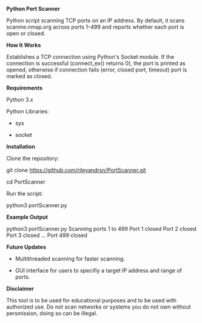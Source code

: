 **Python Port Scanner**

Python script scanning TCP ports on an IP address. By default, it scans scanme.nmap.org across ports 1–499 and reports whether each port is open or closed. 

**How It Works**

Establishes a TCP connection using Python's Socket module. If the connection is successful (connect_ex() returns 0), the port is printed as opened, otherwise if connection fails (error, closed port, timeout) port is marked as closed.

**Requirements**

Python 3.x

Python Libraries:

- sys
  
- socket

**Installation**

Clone the repository:

git clone https://github.com/rileyandrsn/PortScanner.git

cd PortScanner

Run the script:

python3 portScanner.py


**Example Output**

python3 portScanner.py 
Scanning ports 1 to 499
Port 1 closed
Port 2 closed
Port 3 closed
...
Port 499 closed

**Future Updates**

- Multithreaded scanning for faster scanning.
  
- GUI interface for users to specifiy a target IP address and range of ports.

**Disclaimer**

This tool is to be used for educational purposes and to be used with authorized use. Do not scan networks or systems you do not own without persmission, doing so can be illegal.
